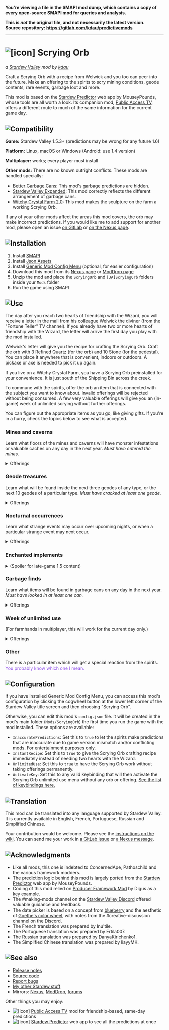 **You're viewing a file in the SMAPI mod dump, which contains a copy of every open-source SMAPI mod
for queries and analysis.**

**This is _not_ the original file, and not necessarily the latest version.**  
**Source repository: https://gitlab.com/kdau/predictivemods**

----

# ![[icon]](promo/icon.png) Scrying Orb

*a [Stardew Valley](http://stardewvalley.net/) mod by [kdau](https://www.kdau.com)*

Craft a Scrying Orb with a recipe from Welwick and you too can peer into the future. Make an offering to the spirits to scry mining conditions, geode contents, rare events, garbage loot and more.

This mod is based on the [Stardew Predictor](https://mouseypounds.github.io/stardew-predictor/) web app by MouseyPounds, whose tools are all worth a look. Its companion mod, [Public Access TV](../PublicAccessTV), offers a different route to much of the same information for the current game day.

## ![Compatibility](https://www.kdau.com/headers/compatibility.png)

**Game:** Stardew Valley 1.5.3+ (predictions may be wrong for any future 1.6)

**Platform:** Linux, macOS or Windows (Android: use 1.4 version)

**Multiplayer:** works; every player must install

**Other mods:** There are no known outright conflicts. These mods are handled specially:

* [Better Garbage Cans](https://www.nexusmods.com/stardewvalley/mods/4171): This mod's garbage predictions are hidden.
* [Stardew Valley Expanded](https://www.nexusmods.com/stardewvalley/mods/3753): This mod correctly reflects the different arrangement of garbage cans.
* [Witchy Crystal Farm 2.0](https://www.nexusmods.com/stardewvalley/mods/4330): This mod makes the sculpture on the farm a working Scrying Orb.

If any of your other mods affect the areas this mod covers, the orb may make incorrect predictions. If you would like me to add support for another mod, please open an issue [on GitLab](https://gitlab.com/kdau/predictivemods/-/issues) or [on the Nexus page](https://www.nexusmods.com/stardewvalley/mods/5603?tab=bugs).

## ![Installation](https://www.kdau.com/headers/installation.png)

1. Install [SMAPI](https://smapi.io/)
1. Install [Json Assets](https://www.nexusmods.com/stardewvalley/mods/1720)
1. Install [Generic Mod Config Menu](https://www.nexusmods.com/stardewvalley/mods/5098) (optional, for easier configuration)
1. Download this mod from its [Nexus page](https://www.nexusmods.com/stardewvalley/mods/5603?tab=files) or [ModDrop page](https://www.moddrop.com/stardew-valley/mods/756553-scrying-orb)
1. Unzip the mod and place the `ScryingOrb` and `[JA]ScryingOrb` folders inside your `Mods` folder
1. Run the game using SMAPI

## ![Use](https://www.kdau.com/headers/use.png)

The day after you reach two hearts of friendship with the Wizard, you will receive a letter in the mail from his colleague Welwick the diviner (from the "Fortune Teller" TV channel). If you already have two or more hearts of friendship with the Wizard, the letter will arrive the first day you play with the mod installed.

Welwick's letter will give you the recipe for crafting the Scrying Orb. Craft the orb with 3 Refined Quartz (for the orb) and 10 Stone (for the pedestal). You can place it anywhere that is convenient, indoors or outdoors. A pickaxe or axe is needed to pick it up again.

If you live on a Witchy Crystal Farm, you have a Scrying Orb preinstalled for your convenience. It is just south of the Shipping Bin across the creek.

To commune with the spirits, offer the orb an item that is connected with the subject you want to know about. Invalid offerings will be rejected without being consumed. A few very valuable offerings will give you an (in-game) week of unlimited scrying without further offerings.

You can figure out the appropriate items as you go, like giving gifts. If you're in a hurry, check the topics below to see what is accepted.

### Mines and caverns

Learn what floors of the mines and caverns will have monster infestations or valuable caches on any day in the next year. *Must have entered the mines.*

<details>
<summary>Offerings</summary>

* 5 Copper Ore
* 3 Iron Ore
* Gold Ore
* Iridium Ore
* 2 Coal

</details>

### Geode treasures

Learn what will be found inside the next three geodes of any type, or the next 10 geodes of a particular type. *Must have cracked at least one geode.*

<details>
<summary>Offerings</summary>

* 3 Limestone
* 2 Mudstone
* any other [Mineral item found in geodes](https://stardewvalleywiki.com/Minerals#Geode_Minerals)

</details>

### Nocturnal occurrences

Learn what strange events may occur over upcoming nights, or when a particular strange event may next occur.

<details>
<summary>Offerings</summary>

* 3 Bat Wing
* Void Egg
* Void Essence
* Void Mayonnaise
* Void Salmon

</details>

### Enchanted implements

<details>
<summary>(Spoiler for late-game 1.5 content)</summary>

Learn what next few enchantments will be cast upon your weapons and tools. *Must have reached the Caldera.*

Offer the spirits the weapon or tool whose enchantments you wish to use; the implement will be returned to you. You must also be holding at least 5 Cinder Shard, which will be consumed as the offering.

</details>

### Garbage finds

Learn what items will be found in garbage cans on any day in the next year. *Must have looked in at least one can.*

<details>
<summary>Offerings</summary>

* 3 Broken CD
* 3 Broken Glasses
* 3 Driftwood
* 3 Joja Cola
* 3 Rotten Plant
* 3 Soggy Newspaper
* 3 Trash
* *or any combination of the above totaling 3*

</details>

### Week of unlimited use

(For farmhands in multiplayer, this will work for the current day only.)

<details>
<summary>Offerings</summary>

* Golden Pumpkin
* Magic Rock Candy
* Pearl
* Prismatic Shard
* Treasure Chest

</details>

### Other

There is a particular item which will get a special reaction from the spirits. <span style="color: #9355ea">You probably know which one I mean.</span>

## ![Configuration](https://www.kdau.com/headers/configuration.png)

If you have installed Generic Mod Config Menu, you can access this mod's configuration by clicking the cogwheel button at the lower left corner of the Stardew Valley title screen and then choosing "Scrying Orb".

Otherwise, you can edit this mod's `config.json` file. It will be created in the mod's main folder (`Mods/ScryingOrb`) the first time you run the game with the mod installed. These options are available:

* `InaccuratePredictions`: Set this to `true` to let the spirits make predictions that are inaccurate due to game version mismatch and/or conflicting mods. For entertainment purposes only.
* `InstantRecipe`: Set this to `true` to give the Scrying Orb crafting recipe immediately instead of needing two hearts with the Wizard.
* `UnlimitedUse`: Set this to `true` to have the Scrying Orb work without taking offerings permanently.
* `ActivateKey`: Set this to any valid keybinding that will then activate the Scrying Orb unlimited use menu without any orb or offering. [See the list of keybindings here.](https://stardewvalleywiki.com/Modding:Player_Guide/Key_Bindings#Available_bindings)

## ![Translation](https://www.kdau.com/headers/translation.png)

This mod can be translated into any language supported by Stardew Valley. It is currently available in English, French, Portuguese, Russian and Simplified Chinese.

Your contribution would be welcome. Please see the [instructions on the wiki](https://stardewvalleywiki.com/Modding:Translations). You can send me your work in [a GitLab issue](https://gitlab.com/kdau/predictivemods/-/issues) or [a Nexus message](https://www.nexusmods.com/stardewvalley/mods/5603?tab=posts).

## ![Acknowledgments](https://www.kdau.com/headers/acknowledgments.png)

* Like all mods, this one is indebted to ConcernedApe, Pathoschild and the various framework modders.
* The prediction logic behind this mod is largely ported from the [Stardew Predictor](https://mouseypounds.github.io/stardew-predictor/) web app by MouseyPounds.
* Coding of this mod relied on [Producer Framework Mod](https://www.nexusmods.com/stardewvalley/mods/4970) by Digus as a key example.
* The #making-mods channel on the [Stardew Valley Discord](https://discordapp.com/invite/StardewValley) offered valuable guidance and feedback.
* The date picker is based on a concept from [blueberry](https://www.nexusmods.com/stardewvalley/users/71169863?tab=user+files) and the aesthetic of [Goethe's color wheel](https://commons.wikimedia.org/wiki/File:Goethe,_Farbenkreis_zur_Symbolisierung_des_menschlichen_Geistes-_und_Seelenlebens,_1809.jpg), with notes from the #creative-discussion channel on the Discord.
* The French translation was prepared by Inu'tile.
* The Portuguese translation was prepared by Ertila007.
* The Russian translation was prepared by DanyaKirichenko1.
* The Simplified Chinese translation was prepared by liayyMK.

## ![See also](https://www.kdau.com/headers/see-also.png)

* [Release notes](doc/RELEASE-NOTES.md)
* [Source code](https://gitlab.com/kdau/predictivemods/-/tree/main/ScryingOrb)
* [Report bugs](https://gitlab.com/kdau/predictivemods/-/issues)
* [My other Stardew stuff](https://www.kdau.com/stardew)
* Mirrors:
	[Nexus](https://www.nexusmods.com/stardewvalley/mods/5603),
	[ModDrop](https://www.moddrop.com/stardew-valley/mods/756553-scrying-orb),
	[forums](https://forums.stardewvalley.net/resources/scrying-orb.54/)

Other things you may enjoy:

* ![[icon]](https://www.kdau.com/PublicAccessTV/icon.png) [Public Access TV](../PublicAccessTV) mod for friendship-based, same-day predictions
* ![[icon]](https://mouseypounds.github.io/stardew-predictor/favicon_p.png) [Stardew Predictor](https://mouseypounds.github.io/stardew-predictor/) web app to see all the predictions at once
